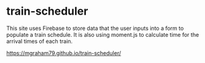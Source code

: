 # train-scheduler
This site uses Firebase to store data that the user inputs into a form to populate a train schedule. It is also using moment.js to calculate time for the arrival times of each train.

https://mgraham79.github.io/train-scheduler/
